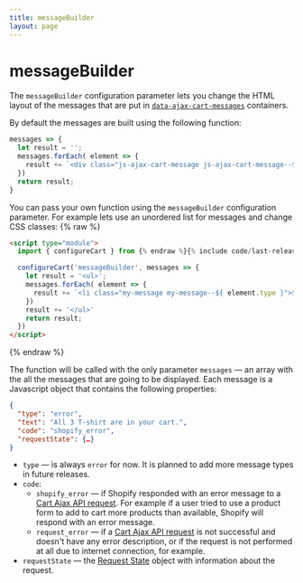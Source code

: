 ```yaml
---
title: messageBuilder
layout: page
---
```


# messageBuilder

The `messageBuilder` configuration parameter lets you change the HTML layout of the messages that are put in [`data-ajax-cart-messages`](/v1/reference/data-ajax-cart-messages/) containers.

By default the messages are built using the following function:
```javascript
messages => {
  let result = '';
  messages.forEach( element => {
    result += `<div class="js-ajax-cart-message js-ajax-cart-message--${ element.type }">${ element.text }</div>`;
  })
  return result;
}
```

You can pass your own function using the `messageBuilder` configuration parameter. For example lets use an unordered list for messages and change CSS classes:
{% raw %}
```html
<script type="module">
  import { configureCart } from {% endraw %}{% include code/last-release-file-name.html asset_url=true %}{% raw %};

  configureCart('messageBuilder', messages => {
    let result = '<ul>';
    messages.forEach( element => {
      result += `<li class="my-message my-message--${ element.type }">${ element.text }</li>`;
    })
    result += '</ul>'
    return result;
  })
</script>
```
{% endraw %}

The function will be called with the only parameter `messages` — an array with the all the messages that are going to be displayed. Each message is a Javascript object that contains the following properties:
```json
{
  "type": "error",
  "text": "All 3 T-shirt are in your cart.",
  "code": "shopify_error",
  "requestState": {…}
}
```
* `type` — is always `error` for now. It is planned to add more message types in future releases.
* `code`:
  * `shopify_error` — if Shopify responded with an error message to a [Cart Ajax API request](/v1/reference/requests/). For example if a user tried to use a product form to add to cart more products than available, Shopify will respond with an error message.
  * `request_error` — if a [Cart Ajax API request](/v1/reference/requests/) is not successful and doesn't have any error description, or if the request is not performed at all due to internet connection, for example.
* `requestState` — the [Request State](/v1/reference/requestState/) object with information about the request.